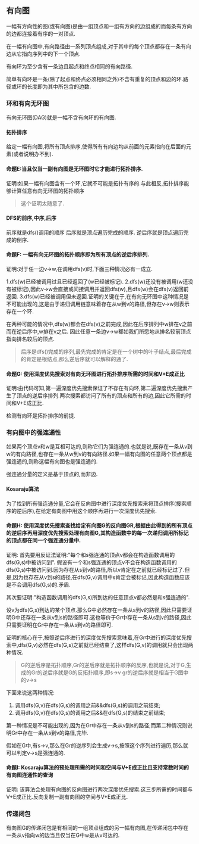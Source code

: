 ## 有向图

一幅有方向性的图(或有向图)是由一组顶点和一组有方向的边组成的而每条有方向的边都连接着有序的一对顶点.

在一幅有向图中,有向路径由一系列顶点组成,对于其中的每个顶点都存在一条有向边从它指向序列中的下一个顶点.

有向环为至少含有一条边且起点和终点相同的有向路径.

简单有向环是一条(除了起点和终点必须相同之外)不含有重复的顶点和边的环.路径或环的长度即为其中所包含的边数.

### 环和有向无环图

有向无环图(DAG)就是一幅不含有向环的有向图.

#### 拓扑排序

给定一幅有向图,将所有顶点排序,使得所有有向边均从前面的元素指向在后面的元素(或者说明办不到).

#### 命题E:当且仅当一副有向图是无环图时它才能进行拓扑排序.

证明:如果一幅有向图含有一个环,它就不可能是拓扑有序的.与此相反,拓扑排序能够计算任意有向无环图的拓扑顺序
> 这个证明太随意了.


#### DFS的前序,中序,后序

前序就是dfs()调用的顺序
后序就是顶点遍历完成的顺序.
逆后序就是顶点遍历完成的倒序.

#### 命题F: 一幅有向无环图的拓扑顺序即为所有顶点的逆后序排列.

证明:对于任一边v->w,在调用dfs(v)时,下面三种情况必有一成立.

1.dfs(w)已经被调用过且已经返回了(w已经被标记).
2.dfs(w)还没有被调用(w还没有被标记),因此v->w会直接或间接调用并返回dfs(w),且dfs(w)会在dfs(v)返回前返回.
3.dfs(w)已经被调用但未返回.证明的关键在于,在有向无环图中这种情况是不可能出现的,这是由于递归调用链意味着存在从w到v的路径,但存在v->w则表示存在一个环.

在两种可能的情况中,dfs(w)都会在dfs(v)之前完成,因此在后序排列中w排在v之前而在逆后序中,w排在v之后.
因此任意一条边v->w都如我们所愿地从排名较前顶点指向排名较后的顶点.

> 后序是dfs()完成的序列,最先完成的肯定是在一个树中的叶子结点,最后完成的肯定是根结点,那么逆后序就可以解释的通了.

#### 命题G: 使用深度优先搜索对有向无环图进行拓扑排序所需的时间和V+E成正比

证明:由代码可知,第一遍深度优先搜索保证了不存在有向环,第二遍深度优先搜索产生了顶点的逆后序排列.两次搜索都访问了所有的顶点和所有的边,因此它所需的时间和V+E成正比.

检测有向环是拓扑排序的前提.

### 有向图中的强连通性

如果两个顶点v和w是互相可达的,则称它们为强连通的.也就是说,既存在一条从v到w的有向路径,也存在一条从w到v的有向路径.如果一幅有向图的任意两个顶点都是强连通的,则称这幅有向图也是强连通的.

强连通分量的定义是基于顶点的,而非边.

#### Kosaraju算法

为了找到所有强连通分量,它会在反向图中进行深度优先搜索来将顶点排序(搜索顺序的逆后序),在给定有向图中用这个顺序再进行一次深度优先搜索.

#### 命题H: 使用深度优先搜索查找给定有向图G的反向图GR,根据由此得到的所有顶点的逆后序再用深度优先搜索处理有向图G,其构造函数中的每一次递归调用所标记的顶点都在同一个强连通分量中.

证明: 首先要用反证法证明:"每个和s强连通的顶点v都会在构造函数调用的dfs(G,s)中被访问到".
假设有一个和s强连通的顶点v不会在构造函数调用的dfs(G,s)中被访问到.因为存在从s到v的路径,所以v肯定在之前就已经标记过了.但是,因为也存在从v到s的路径,在dfs(G,v)调用中s肯定会被标记,因此构造函数应该是不会调用dfs(G,s)的.矛盾.

其次要证明:"构造函数调用的dfs(G,s)所到达的任意顶点v都必然是和s强连通的".

设v为dfs(G,s)到达的某个顶点.那么G中必然存在一条从s到v的路径,因此只需要证明G中还存在一条从v到s的路径即可.这也等价于Gr中存在一条从s到v的路径,因此只需要证明在Gr中存在一条从s到v的路径即可.

证明的核心在于,按照逆后序进行的深度优先搜索意味着,在Gr中进行的深度优先搜索中,dfs(G,v)必然在dfs(G,s)之前就已经结束了,这样dfs(G,v)的调用就只会出现两种情况.

> G的逆后序是拓扑顺序,Gr的逆后序就是拓扑顺序的反序,也就是说,对于G,生成的Gr的逆后序就是G的反拓扑顺序,即s->v   gr的逆后序就是相当于G图中的v->s

下面来说这两种情况:

1. 调用dfs(G,v)在dfs(G,s)的调用之前&&dfs(G,s)的调用之前结束;
2. 调用dfs(G,v)在dfs(G,s)的调用之后&&在dfs(G,s)的结束之前结束;

第一种情况是不可能出现的,因为在Gr中存在一条从v到s的路径;而第二种情况则说明Gr中存在一条从s到v的路径,完毕.

假如在G中,有s->v,那么在Gr的逆序列会生成v->s,按照这个序列进行遍历,那么就可以判定v->s是强连通的.

#### 命题I: Kosaraju算法的预处理所需的时间和空间与V+E成正比且支持常数时间的有向图连通性的查询

证明: 该算法会处理有向图的反向图进行两次深度优先搜索.这三步所需的时间都与V+E成正比.反向复制一副有向图的空间与V+E成正比.

### 传递闭包

有向图G的传递闭包是有相同的一组顶点组成的另一幅有向图,在传递闭包中存在一条从v指向w的边当且仅当在G中w是从v可达的.
